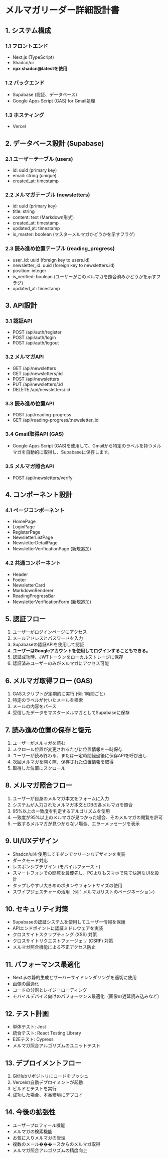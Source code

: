 # メルマガリーダー詳細設計書

## 1. システム構成

### 1.1 フロントエンド
- Next.js (TypeScript)
- Shadcn/ui
- **npx shadcn@latestを使用**

### 1.2 バックエンド
- Supabase (認証、データベース)
- Google Apps Script (GAS) for Gmail処理

### 1.3 ホスティング
- Vercel

## 2. データベース設計 (Supabase)

### 2.1 ユーザーテーブル (users)
- id: uuid (primary key)
- email: string (unique)
- created_at: timestamp

### 2.2 メルマガテーブル (newsletters)
- id: uuid (primary key)
- title: string
- content: text (Markdown形式)
- created_at: timestamp
- updated_at: timestamp
- is_master: boolean (マスターメルマガかどうかを示すフラグ)

### 2.3 読み進め位置テーブル (reading_progress)
- user_id: uuid (foreign key to users.id)
- newsletter_id: uuid (foreign key to newsletters.id)
- position: integer
- is_verified: boolean (ユーザーがこのメルマガを照合済みかどうかを示すフラグ)
- updated_at: timestamp

## 3. API設計

### 3.1 認証API
- POST /api/auth/register
- POST /api/auth/login
- POST /api/auth/logout

### 3.2 メルマガAPI
- GET /api/newsletters
- GET /api/newsletters/:id
- POST /api/newsletters
- PUT /api/newsletters/:id
- DELETE /api/newsletters/:id

### 3.3 読み進め位置API
- POST /api/reading-progress
- GET /api/reading-progress/:newsletter_id

### 3.4 Gmail取得API (GAS)
- Google Apps Script (GAS)を使用して、Gmailから特定のラベルを持つメルマガを自動的に取得し、Supabaseに保存します。

### 3.5 メルマガ照合API
- POST /api/newsletters/verify

## 4. コンポーネント設計

### 4.1 ページコンポーネント
- HomePage
- LoginPage
- RegisterPage
- NewsletterListPage
- NewsletterDetailPage
- NewsletterVerificationPage (新規追加)

### 4.2 共通コンポーネント
- Header
- Footer
- NewsletterCard
- MarkdownRenderer
- ReadingProgressBar
- NewsletterVerificationForm (新規追加)

## 5. 認証フロー

1. ユーザーがログインページにアクセス
2. メールアドレスとパスワードを入力
3. Supabaseの認証APIを使用して認証
4. **ユーザーはGoogleアカウントを使用してログインすることもできる。**
5. 認証成功時、JWTトークンをローカルストレージに保存
6. 認証済みユーザーのみがメルマガにアクセス可能

## 6. メルマガ取得フロー (GAS)

1. GASスクリプトが定期的に実行 (例: 1時間ごと)
2. 特定のラベルが付いたメールを検索
3. メールの内容をパース
4. 受信したデータをマスターメルマガとしてSupabaseに保存

## 7. 読み進め位置の保存と復元

1. ユーザーがメルマガを読む
2. スクロール位置が変更されるたびに位置情報を一時保存
3. ユーザーが読み終わる、または一定時間経過後に保存APIを呼び出し
4. 次回メルマガを開く際、保存された位置情報を取得
5. 取得した位置にスクロール

## 8. メルマガ照合フロー

1. ユーザーが自身のメルマガ本文をフォームに入力
2. システムが入力されたメルマガ本文とDBの各メルマガを照合
3. 95%以上の一致度を判定するアルゴリズムを使用
4. 一致度が95%以上のメルマガが見つかった場合、そのメルマガの閲覧を許可
5. 一致するメルマガが見つからない場合、エラーメッセージを表示

## 9. UI/UXデザイン

- Shadcn/uiを使用してモダンでクリーンなデザインを実装
- ダークモード対応
- レスポンシブデザイン (モバイルファースト)
- スマートフォンでの閲覧を最優先し、PCよりもスマホで見て快適なUIを設計
- タップしやすい大きめのボタンやフォントサイズの使用
- スワイプジェスチャーの活用（例：メルマガリストのページネーション）

## 10. セキュリティ対策

- Supabaseの認証システムを使用してユーザー情報を保護
- APIエンドポイントに認証ミドルウェアを実装
- クロスサイトスクリプティング (XSS) 対策
- クロスサイトリクエストフォージェリ (CSRF) 対策
- メルマガ照合機能による不正アクセス防止

## 11. パフォーマンス最適化

- Next.jsの静的生成とサーバーサイドレンダリングを適切に使用
- 画像の最適化
- コードの分割とレイジーローディング
- モバイルデバイス向けのパフォーマンス最適化（画像の遅延読み込みなど）

## 12. テスト計画

- 単体テスト: Jest
- 統合テスト: React Testing Library
- E2Eテスト: Cypress
- メルマガ照合アルゴリズムのユニットテスト

## 13. デプロイメントフロー

1. GitHubリポジトリにコードをプッシュ
2. Vercelの自動デプロイメントが起動
3. ビルドとテストを実行
4. 成功した場合、本番環境にデプロイ

## 14. 今後の拡張性

- ユーザープロフィール機能
- メルマガの検索機能
- お気に入りメルマガの管理
- 複数のメール���ースからのメルマガ取得
- メルマガ照合アルゴリズムの精度向上
